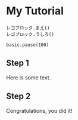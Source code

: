 # My Tutorial

```ghost
レゴブロック.まえ()
レゴブロック.うしろ()
```

```template
basic.pause(100)
```
## Step 1

Here is some text.


## Step 2

Congratulations, you did it!
